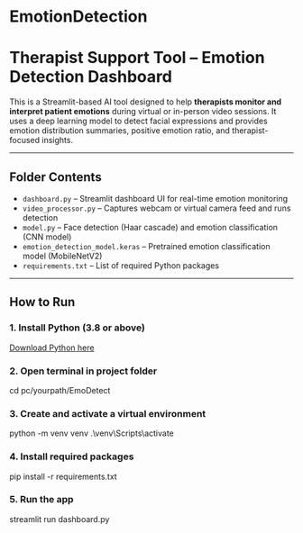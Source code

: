 # EmotionDetection
# Therapist Support Tool – Emotion Detection Dashboard

This is a Streamlit-based AI tool designed to help **therapists monitor and interpret patient emotions** during virtual or in-person video sessions. It uses a deep learning model to detect facial expressions and provides emotion distribution summaries, positive emotion ratio, and therapist-focused insights.

---

## Folder Contents

- `dashboard.py` – Streamlit dashboard UI for real-time emotion monitoring  
- `video_processor.py` – Captures webcam or virtual camera feed and runs detection  
- `model.py` – Face detection (Haar cascade) and emotion classification (CNN model)  
- `emotion_detection_model.keras` – Pretrained emotion classification model (MobileNetV2)  
- `requirements.txt` – List of required Python packages

---

## How to Run

### 1. Install Python (3.8 or above)  
[Download Python here](https://www.python.org/downloads/)

### 2. Open terminal in project folder
cd pc/yourpath/EmoDetect

### 3. Create and activate a virtual environment  
python -m venv venv
.\venv\Scripts\activate

### 4. Install required packages
pip install -r requirements.txt

### 5. Run the app
streamlit run dashboard.py
